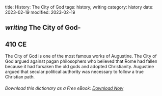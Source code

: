 title: History: The City of God
tags: history, writing
category: history
date: 2023-02-19
modified: 2023-02-19

## _writing_ The City of God-
 410 CE
-
 The City of God is one
of the most famous works of Augustine. The City of God argued
against pagan philosophers who believed that Rome had fallen because
it had forsaken the old gods and adopted Christianity. Augustine
argued that secular political authority was necessary to follow a true
Christian path.


###### Download *this* dictionary as a Free eBook: [Download Now]({static}static/SerfHistoryDictionary.pdf)

